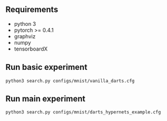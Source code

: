 ## Requirements

- python 3
- pytorch >= 0.4.1
- graphviz
- numpy
- tensorboardX

## Run basic experiment

```shell
python3 search.py configs/mnist/vanilla_darts.cfg
```

## Run main experiment

```shell
python3 search.py configs/mnist/darts_hypernets_example.cfg
```
